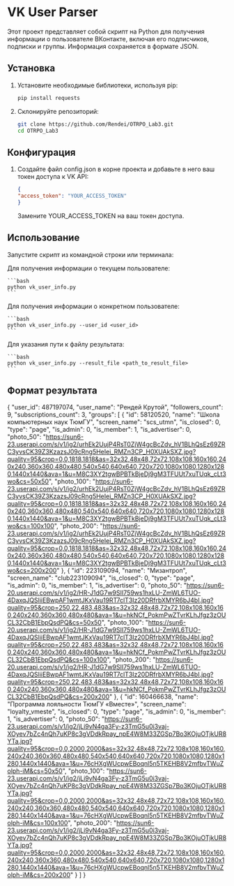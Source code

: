 # VK User Parser

Этот проект представляет собой скрипт на Python для получения информации о пользователе ВКонтакте, включая его подписчиков, подписки и группы. Информация сохраняется в формате JSON.

## Установка

1. Установите необходимые библиотеки, используя pip:

   ```bash
   pip install requests
   ```
2. Склонируйте репозиторий:

    ```bash
    git clone https://github.com/Rendei/OTRPO_Lab3.git
    cd OTRPO_Lab3
    ```

## Конфигурация

1. Создайте файл config.json в корне проекта и добавьте в него ваш токен доступа к VK API:

    ```json
    {
    "access_token": "YOUR_ACCESS_TOKEN"
    }
    ```
    Замените YOUR_ACCESS_TOKEN на ваш токен доступа.

## Использование

Запустите скрипт из командной строки или терминала:

Для получения информации о текущем пользователе:

    ```bash
    python vk_user_info.py
    ```
Для получения информации о конкретном пользователе:

    ```bash
    python vk_user_info.py --user_id <user_id>
    ```
Для указания пути к файлу результата:

    ```bash
    python vk_user_info.py --result_file <path_to_result_file>
    ```

## Формат результата

{
    "user_id": 487197074,
    "user_name": "Рендей Крутой",
    "followers_count": 9,
    "subscriptions_count": 3,
    "groups": [
        {
            "id": 58120520,
            "name": "Школа компьютерных наук ТюмГУ",
            "screen_name": "scs_utmn",
            "is_closed": 0,
            "type": "page",
            "is_admin": 0,
            "is_member": 1,
            "is_advertiser": 0,
            "photo_50": "https://sun6-23.userapi.com/s/v1/ig2/urhEk2UujP4RsT0ZjW4gcBcZdv_hV1BLhQsEz69ZRC3yvsCK39Z3KzazsJ09cRng5HeIei_RMZn3CP_H0XUAkSXZ.jpg?quality=95&crop=0,0,1818,1818&as=32x32,48x48,72x72,108x108,160x160,240x240,360x360,480x480,540x540,640x640,720x720,1080x1080,1280x1280,1440x1440&ava=1&u=M8C3XY2tgwBPBTkBjeDj9gM3TFUUt7xuTUqk_cLt3wo&cs=50x50",
            "photo_100": "https://sun6-23.userapi.com/s/v1/ig2/urhEk2UujP4RsT0ZjW4gcBcZdv_hV1BLhQsEz69ZRC3yvsCK39Z3KzazsJ09cRng5HeIei_RMZn3CP_H0XUAkSXZ.jpg?quality=95&crop=0,0,1818,1818&as=32x32,48x48,72x72,108x108,160x160,240x240,360x360,480x480,540x540,640x640,720x720,1080x1080,1280x1280,1440x1440&ava=1&u=M8C3XY2tgwBPBTkBjeDj9gM3TFUUt7xuTUqk_cLt3wo&cs=100x100",
            "photo_200": "https://sun6-23.userapi.com/s/v1/ig2/urhEk2UujP4RsT0ZjW4gcBcZdv_hV1BLhQsEz69ZRC3yvsCK39Z3KzazsJ09cRng5HeIei_RMZn3CP_H0XUAkSXZ.jpg?quality=95&crop=0,0,1818,1818&as=32x32,48x48,72x72,108x108,160x160,240x240,360x360,480x480,540x540,640x640,720x720,1080x1080,1280x1280,1440x1440&ava=1&u=M8C3XY2tgwBPBTkBjeDj9gM3TFUUt7xuTUqk_cLt3wo&cs=200x200"
        },
        {
            "id": 223109094,
            "name": "Мизантроп",
            "screen_name": "club223109094",
            "is_closed": 0,
            "type": "page",
            "is_admin": 0,
            "is_member": 1,
            "is_advertiser": 0,
            "photo_50": "https://sun6-20.userapi.com/s/v1/ig2/HR-J1dG7w9SII759ws1hxLU-ZmWL6TUO-4DaxqJQSliiEBwpAF1wmtJKxVau19RT7clT3Iz20DRfrbXMYR6bJ4bI.jpg?quality=95&crop=250,22,483,483&as=32x32,48x48,72x72,108x108,160x160,240x240,360x360,480x480&ava=1&u=hkNCf_PokmPwZTvrKLhJfgz3zOUCL32CbB1EbpQsdPQ&cs=50x50",
            "photo_100": "https://sun6-20.userapi.com/s/v1/ig2/HR-J1dG7w9SII759ws1hxLU-ZmWL6TUO-4DaxqJQSliiEBwpAF1wmtJKxVau19RT7clT3Iz20DRfrbXMYR6bJ4bI.jpg?quality=95&crop=250,22,483,483&as=32x32,48x48,72x72,108x108,160x160,240x240,360x360,480x480&ava=1&u=hkNCf_PokmPwZTvrKLhJfgz3zOUCL32CbB1EbpQsdPQ&cs=100x100",
            "photo_200": "https://sun6-20.userapi.com/s/v1/ig2/HR-J1dG7w9SII759ws1hxLU-ZmWL6TUO-4DaxqJQSliiEBwpAF1wmtJKxVau19RT7clT3Iz20DRfrbXMYR6bJ4bI.jpg?quality=95&crop=250,22,483,483&as=32x32,48x48,72x72,108x108,160x160,240x240,360x360,480x480&ava=1&u=hkNCf_PokmPwZTvrKLhJfgz3zOUCL32CbB1EbpQsdPQ&cs=200x200"
        },
        {
            "id": 160466638,
            "name": "Программа лояльности ТюмГУ «Вместе»",
            "screen_name": "loyalty_vmeste",
            "is_closed": 0,
            "type": "page",
            "is_admin": 0,
            "is_member": 1,
            "is_advertiser": 0,
            "photo_50": "https://sun6-23.userapi.com/s/v1/ig2/jLi9vN4ga3Fy-z3TmG5u0i3vaj-XOyev7bZc4nQh7uKP8c3gVDdkRpay_npE4W8M33ZGSp7Bo3KOjuOTjkUR8YTa.jpg?quality=95&crop=0,0,2000,2000&as=32x32,48x48,72x72,108x108,160x160,240x240,360x360,480x480,540x540,640x640,720x720,1080x1080,1280x1280,1440x1440&ava=1&u=76cHXgWUcpwEBoqnl5n5TKEHB8V2mfbvTWuZolph-iM&cs=50x50",
            "photo_100": "https://sun6-23.userapi.com/s/v1/ig2/jLi9vN4ga3Fy-z3TmG5u0i3vaj-XOyev7bZc4nQh7uKP8c3gVDdkRpay_npE4W8M33ZGSp7Bo3KOjuOTjkUR8YTa.jpg?quality=95&crop=0,0,2000,2000&as=32x32,48x48,72x72,108x108,160x160,240x240,360x360,480x480,540x540,640x640,720x720,1080x1080,1280x1280,1440x1440&ava=1&u=76cHXgWUcpwEBoqnl5n5TKEHB8V2mfbvTWuZolph-iM&cs=100x100",
            "photo_200": "https://sun6-23.userapi.com/s/v1/ig2/jLi9vN4ga3Fy-z3TmG5u0i3vaj-XOyev7bZc4nQh7uKP8c3gVDdkRpay_npE4W8M33ZGSp7Bo3KOjuOTjkUR8YTa.jpg?quality=95&crop=0,0,2000,2000&as=32x32,48x48,72x72,108x108,160x160,240x240,360x360,480x480,540x540,640x640,720x720,1080x1080,1280x1280,1440x1440&ava=1&u=76cHXgWUcpwEBoqnl5n5TKEHB8V2mfbvTWuZolph-iM&cs=200x200"
        }
    ]
}
